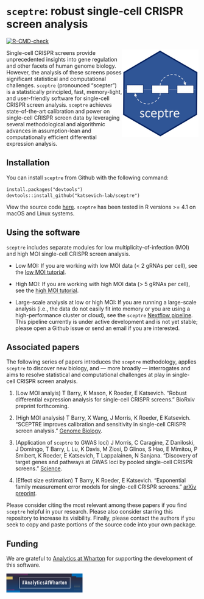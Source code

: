 
<!-- README.md is generated from README.Rmd. Please edit that file -->

# `sceptre`: robust single-cell CRISPR screen analysis

<!-- badges: start -->

[![R-CMD-check](https://github.com/Katsevich-Lab/sceptre/workflows/R-CMD-check/badge.svg)](https://github.com/Katsevich-Lab/sceptre/actions)

<!-- badges: end -->

<img src="man/figures/hex.jpg" align="right" width="200"/>

Single-cell CRISPR screens provide unprecedented insights into gene
regulation and other facets of human genome biology. However, the
analysis of these screens poses significant statistical and
computational challenges. `sceptre` (pronounced “scepter”) is a
statistically principled, fast, memory-light, and user-friendly software
for single-cell CRISPR screen analysis. `sceptre` achieves
state-of-the-art calibration and power on single-cell CRISPR screen data
by leveraging several methodological and algorithmic advances in
assumption-lean and computationally efficient differential expression
analysis.

## Installation

You can install `sceptre` from Github with the following command:

    install.packages("devtools")
    devtools::install_github("katsevich-lab/sceptre")

View the source code [here](https://github.com/Katsevich-Lab/sceptre).
`sceptre` has been tested in R versions \>= 4.1 on macOS and Linux
systems.

## Using the software

`sceptre` includes separate modules for low multiplicity-of-infection
(MOI) and high MOI single-cell CRISPR screen analysis.

- Low MOI: If you are working with low MOI data (\< 2 gRNAs per cell),
  see the [low MOI
  tutorial](https://katsevich-lab.github.io/sceptre/articles/lowmoi_tutorial.html).

- High MOI: If you are working with high MOI data (\> 5 gRNAs per cell),
  see the [high MOI
  tutorial](https://katsevich-lab.github.io/sceptre/articles/highmoi_tutorial.html).

- Large-scale analysis at low or high MOI: If you are running a
  large-scale analysis (i.e., the data do not easily fit into memory or
  you are using a high-performance cluster or cloud), see the `sceptre`
  [Nextflow
  pipeline](https://github.com/timothy-barry/sceptre-pipeline). This
  pipeline currently is under active development and is not yet stable;
  please open a Github issue or send an email if you are interested.

## Associated papers

The following series of papers introduces the `sceptre` methodology,
applies `sceptre` to discover new biology, and — more broadly —
interrogates and aims to resolve statistical and computational
challenges at play in single-cell CRISPR screen analysis.

1.  (Low MOI analyis) T Barry, K Mason, K Roeder, E Katsevich. “Robust
    differential expression analysis for single-cell CRISPR screens.”
    BioRxiv preprint forthcoming.

2.  (High MOI analysis) T Barry, X Wang, J Morris, K Roeder, E
    Katsevich. “SCEPTRE improves calibration and sensitivity in
    single-cell CRISPR screen analysis.” [Genome
    Biology](https://genomebiology.biomedcentral.com/articles/10.1186/s13059-021-02545-2).

3.  (Application of `sceptre` to GWAS loci) J Morris, C Caragine, Z
    Daniloski, J Domingo, T Barry, L Lu, K Davis, M Ziosi, D Glinos, S
    Hao, E Mimitou, P Smibert, K Roeder, E Katsevich, T Lappalainen, N
    Sanjana. “Discovery of target genes and pathways at GWAS loci by
    pooled single-cell CRISPR screens.”
    [Science](https://www.science.org/doi/10.1126/science.adh7699).

4.  (Effect size estimation) T Barry, K Roeder, E Katsevich.
    “Exponential family measurement error models for single-cell CRISPR
    screens.” [arXiv
    preprint](https://doi.org/10.48550/arXiv.2201.01879).

Please consider citing the most relevant among these papers if you find
`sceptre` helpful in your research. Please also consider starring this
repository to increase its visibility. Finally, please contact the
authors if you seek to copy and paste portions of the source code into
your own package.

## Funding

We are grateful to [Analytics at
Wharton](https://analytics.wharton.upenn.edu/) for supporting the
development of this software.

<img src="man/figures/wharton_analytics.png" align="center" width="200"/>
